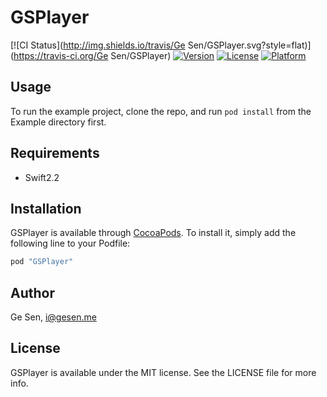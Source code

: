 # GSPlayer

[![CI Status](http://img.shields.io/travis/Ge Sen/GSPlayer.svg?style=flat)](https://travis-ci.org/Ge Sen/GSPlayer)
[![Version](https://img.shields.io/cocoapods/v/GSPlayer.svg?style=flat)](http://cocoapods.org/pods/GSPlayer)
[![License](https://img.shields.io/cocoapods/l/GSPlayer.svg?style=flat)](http://cocoapods.org/pods/GSPlayer)
[![Platform](https://img.shields.io/cocoapods/p/GSPlayer.svg?style=flat)](http://cocoapods.org/pods/GSPlayer)

## Usage

To run the example project, clone the repo, and run `pod install` from the Example directory first.

## Requirements

* Swift2.2

## Installation

GSPlayer is available through [CocoaPods](http://cocoapods.org). To install
it, simply add the following line to your Podfile:

```ruby
pod "GSPlayer"
```

## Author

Ge Sen, i@gesen.me

## License

GSPlayer is available under the MIT license. See the LICENSE file for more info.
